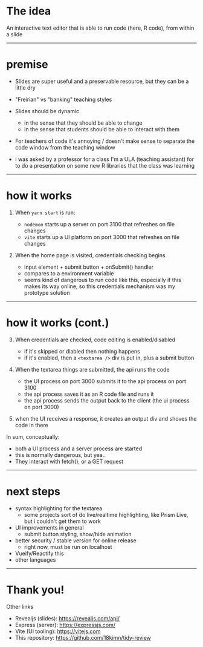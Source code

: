 # The idea

An interactive text editor that is able to run code (here, R code), from within
a slide

<div class = "run-code" data-language="Rscript"></div>

---

# premise

- Slides are super useful and a preservable resource, but they can be a little
  dry
- "Freirian" vs "banking" teaching styles
- Slides should be dynamic
  - in the sense that they should be able to change
  - in the sense that students should be able to interact with them
- For teachers of code it's annoying / doesn't make sense to separate the code
  window from the teaching window

- i was asked by a professor for a class I'm a ULA (teaching assistant) for to
  do a presentation on some new R libraries that the class was learning

---

# how it works

1. When `yarn start` is run:

   - `nodemon` starts up a server on port 3100 that refreshes on file changes
   - `vite` starts up a UI platform on port 3000 that refreshes on file changes

2. When the home page is visited, credentials checking begins

   - input element + submit button + onSubmit() handler
   - compares to a environment variable
   - seems kind of dangerous to run code like this, especially if this makes its
     way online, so this credentials mechanism was my prototype solution

---

# how it works (cont.)

3. When credentials are checked, code editing is enabled/disabled

   - if it's skipped or diabled then nothing happens
   - if it's enabled, then a `<textarea />` div is put in, plus a submit button

4. When the textarea things are submitted, the api runs the code

   - the UI process on port 3000 submits it to the api process on port 3100
   - the api process saves it as an R code file and runs it
   - the api process sends the output back to the client (the ui process on
     port 3000)

5. when the UI receives a response, it creates an output div and shoves the code
   in there

In sum, conceptually:

- both a UI process and a server process are started
- this is normally dangerous, but yea..
- They interact with fetch(), or a GET request

---

# next steps

<div class = "run-code"></div>

- syntax highlighting for the textarea
  - some projects sort of do live/realtime highlighting, like Prism Live, but i
    couldn't get them to work
- UI improvements in general
  - submit button styling, show/hide animation
- better security / stable version for online release
  - right now, must be run on localhost
- Vueify/Reactify this
- other languages

---

# Thank you!

Other links

- Revealjs (slides): https://revealjs.com/api/
- Express (server): https://expressjs.com/
- Vite (UI tooling): https://vitejs.com
- This repository: https://github.com/18kimn/tidy-review
